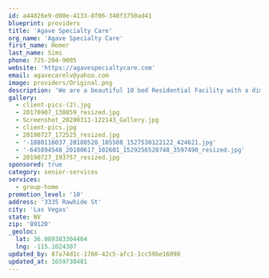 ```yaml
---
id: a44826e9-d00e-4133-8f06-340f3750ad41
blueprint: providers
title: 'Agave Specialty Care'
org_name: 'Agave Specialty Care'
first_name: Homer
last_name: Sims
phone: 725-204-9005
website: 'https://agavespecialtycare.com'
email: agavecarelv@yahoo.com
image: providers/Original.png
description: 'We are a beautiful 10 bed Residential Facility with a dimentia Rider. ASc is 6000 sq ft of luxury living with 5 acre of enjoyment space to explore with 24 hr care and attention.'
gallery:
  - client-pics-(2).jpg
  - 20170907_130859_resized.jpg
  - Screenshot_20200311-122143_Gallery.jpg
  - client-pics.jpg
  - 20190727_172525_resized.jpg
  - '-1880116037_20180528_105508_1527530122122_424621.jpg'
  - '-645894548_20180617_102601_1529256520748_3597490_resized.jpg'
  - 20190727_193757_resized.jpg
sponsored: true
category: senior-services
services:
  - group-home
promotion_level: '10'
address: '3335 Rawhide St'
city: 'Las Vegas'
state: NV
zip: '89120'
_geoloc:
  lat: 36.089383304404
  lng: -115.1024307
updated_by: 87a74d1c-1760-42c5-afc1-1cc59be16098
updated_at: 1659730481
---
```

